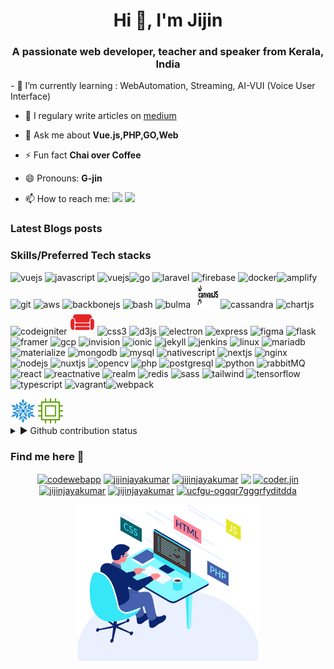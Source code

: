 <h1 align="center">Hi 👋, I'm Jijin</h1>
<h3 align="center">A passionate web developer, teacher and speaker from Kerala, India </h3>

<p>
- 🌱 I’m currently learning : WebAutomation, Streaming, AI-VUI (Voice User Interface)

- 📝 I regulary write articles on [medium](https://medium.com/codewebapp/)

- 💬 Ask me about **Vue.js,PHP,GO,Web**

- ⚡ Fun fact **Chai over Coffee**

- 😄 Pronouns: **G-jin**

- 📫 How to reach me: <a href="https://linkedin.com/in/jijinjayakumar" target="blank"><img src="https://img.shields.io/badge/linkedin-%230077B5.svg?&style=for-the-badge&logo=linkedin&logoColor=white"></a> <a href="https://mailhide.io/e/kJ1DC" onclick="mailhidepopup=window.open('https://mailhide.io/e/kJ1DC','mailhidepopup','width=580,height=635'); return false;"><img src="https://img.shields.io/badge/gmail-%23D14836.svg?&style=for-the-badge&logo=gmail&logoColor=white"></a>

</p>

### Latest Blogs posts

<!-- BLOG-POST-LIST:START -->
<!-- BLOG-POST-LIST:END -->

### Skills/Preferred Tech stacks
<p align="left">
<img src="https://img.shields.io/badge/php-%23777BB4.svg?&style=for-the-badge&logo=php&logoColor=white" alt="vuejs" width="40" />  <img src="https://devicons.github.io/devicon/devicon.git/icons/javascript/javascript-original.svg" alt="javascript" width="40" height="40"/> <img src="https://devicons.github.io/devicon/devicon.git/icons/vuejs/vuejs-original-wordmark.svg" alt="vuejs" width="40" height="40"/><img src="https://devicons.github.io/devicon/devicon.git/icons/go/go-original.svg" alt="go" width="40" height="40"/> <img src="https://devicons.github.io/devicon/devicon.git/icons/laravel/laravel-plain-wordmark.svg" alt="laravel" width="40" height="40"/> <img src="https://www.vectorlogo.zone/logos/firebase/firebase-icon.svg" alt="firebase" width="40" height="40"/> <img src="https://devicons.github.io/devicon/devicon.git/icons/docker/docker-original-wordmark.svg" alt="docker" width="40" height="40"/><img src="https://docs.amplify.aws/assets/logo-dark.svg" alt="amplify" width="40" height="40"/> <img src="https://www.vectorlogo.zone/logos/git-scm/git-scm-icon.svg" alt="git" width="40" height="40"/> <img src="https://devicons.github.io/devicon/devicon.git/icons/amazonwebservices/amazonwebservices-original-wordmark.svg" alt="aws" width="40" height="40"/> <img src="https://devicons.github.io/devicon/devicon.git/icons/backbonejs/backbonejs-original-wordmark.svg" alt="backbonejs" width="40" height="40"/> <img src="https://www.vectorlogo.zone/logos/gnu_bash/gnu_bash-icon.svg" alt="bash" width="40" height="40"/> <img src="https://raw.githubusercontent.com/gilbarbara/logos/804dc257b59e144eaca5bc6ffd16949752c6f789/logos/bulma.svg" alt="bulma" width="40" height="40"/> <img src="https://raw.githubusercontent.com/Hardik0307/Hardik0307/master/assets/canvasjs-charts.svg" alt="canvasjs" width="40" height="40"/> <img src="https://www.vectorlogo.zone/logos/apache_cassandra/apache_cassandra-icon.svg" alt="cassandra" width="40" height="40"/> <img src="https://www.chartjs.org/media/logo-title.svg" alt="chartjs" width="40" height="40"/> <img src="https://cdn.worldvectorlogo.com/logos/codeigniter.svg" alt="codeigniter" width="40" height="40"/> <img src="https://raw.githubusercontent.com/devicons/devicon/0d6c64dbbf311879f7d563bfc3ccf559f9ed111c/icons/couchdb/couchdb-original.svg" alt="couchdb" width="40" height="40"/> <img src="https://devicons.github.io/devicon/devicon.git/icons/css3/css3-original-wordmark.svg" alt="css3" width="40" height="40"/> <img src="https://devicons.github.io/devicon/devicon.git/icons/d3js/d3js-original.svg" alt="d3js" width="40" height="40"/> <img src="https://devicons.github.io/devicon/devicon.git/icons/electron/electron-original.svg" alt="electron" width="40" height="40"/> <img src="https://devicons.github.io/devicon/devicon.git/icons/express/express-original-wordmark.svg" alt="express" width="40" height="40"/> <img src="https://www.vectorlogo.zone/logos/figma/figma-icon.svg" alt="figma" width="40" height="40"/> <img src="https://www.vectorlogo.zone/logos/pocoo_flask/pocoo_flask-icon.svg" alt="flask" width="40" height="40"/> <img src="https://www.vectorlogo.zone/logos/framer/framer-icon.svg" alt="framer" width="40" height="40"/> <img src="https://www.vectorlogo.zone/logos/google_cloud/google_cloud-icon.svg" alt="gcp" width="40" height="40"/>  <img src="https://www.vectorlogo.zone/logos/invisionapp/invisionapp-icon.svg" alt="invision" width="40" height="40"/> <img src="https://upload.wikimedia.org/wikipedia/commons/d/d1/Ionic_Logo.svg" alt="ionic" width="40" height="40"/> <img src="https://www.vectorlogo.zone/logos/jekyllrb/jekyllrb-icon.svg" alt="jekyll" width="40" height="40"/> <img src="https://www.vectorlogo.zone/logos/jenkins/jenkins-icon.svg" alt="jenkins" width="40" height="40"/> <img src="https://devicons.github.io/devicon/devicon.git/icons/linux/linux-original.svg" alt="linux" width="40" height="40"/> <img src="https://www.vectorlogo.zone/logos/mariadb/mariadb-icon.svg" alt="mariadb" width="40" height="40"/> <img src="https://raw.githubusercontent.com/prplx/svg-logos/5585531d45d294869c4eaab4d7cf2e9c167710a9/svg/materialize.svg" alt="materialize" width="40" height="40"/> <img src="https://devicons.github.io/devicon/devicon.git/icons/mongodb/mongodb-original-wordmark.svg" alt="mongodb" width="40" height="40"/> <img src="https://devicons.github.io/devicon/devicon.git/icons/mysql/mysql-original-wordmark.svg" alt="mysql" width="40" height="40"/> <img src="https://raw.githubusercontent.com/detain/svg-logos/780f25886640cef088af994181646db2f6b1a3f8/svg/nativescript.svg" alt="nativescript" width="40" height="40"/> <img src="https://cdn.worldvectorlogo.com/logos/nextjs-3.svg" alt="nextjs" width="40" height="40"/> <img src="https://devicons.github.io/devicon/devicon.git/icons/nginx/nginx-original.svg" alt="nginx" width="40" height="40"/> <img src="https://devicons.github.io/devicon/devicon.git/icons/nodejs/nodejs-original-wordmark.svg" alt="nodejs" width="40" height="40"/> <img src="https://www.vectorlogo.zone/logos/nuxtjs/nuxtjs-icon.svg" alt="nuxtjs" width="40" height="40"/> <img src="https://www.vectorlogo.zone/logos/opencv/opencv-icon.svg" alt="opencv" width="40" height="40"/> <img src="https://devicons.github.io/devicon/devicon.git/icons/php/php-original.svg" alt="php" width="40" height="40"/> <img src="https://devicons.github.io/devicon/devicon.git/icons/postgresql/postgresql-original-wordmark.svg" alt="postgresql" width="40" height="40"/> <img src="https://devicons.github.io/devicon/devicon.git/icons/python/python-original.svg" alt="python" width="40" height="40"/> <img src="https://www.vectorlogo.zone/logos/rabbitmq/rabbitmq-icon.svg" alt="rabbitMQ" width="40" height="40"/> <img src="https://devicons.github.io/devicon/devicon.git/icons/react/react-original-wordmark.svg" alt="react" width="40" height="40"/> <img src="https://reactnative.dev/img/header_logo.svg" alt="reactnative" width="40" height="40"/> <img src="https://raw.githubusercontent.com/bestofjs/bestofjs-webui/8665e8c267a0215f3159df28b33c365198101df5/public/logos/realm.svg" alt="realm" width="40" height="40"/> <img src="https://devicons.github.io/devicon/devicon.git/icons/redis/redis-original-wordmark.svg" alt="redis" width="40" height="40"/> <img src="https://devicons.github.io/devicon/devicon.git/icons/sass/sass-original.svg" alt="sass" width="40" height="40"/> <img src="https://www.vectorlogo.zone/logos/tailwindcss/tailwindcss-icon.svg" alt="tailwind" width="40" height="40"/> <img src="https://www.vectorlogo.zone/logos/tensorflow/tensorflow-icon.svg" alt="tensorflow" width="40" height="40"/> <img src="https://devicons.github.io/devicon/devicon.git/icons/typescript/typescript-original.svg" alt="typescript" width="40" height="40"/> <img src="https://www.vectorlogo.zone/logos/vagrantup/vagrantup-icon.svg" alt="vagrant" width="40" height="40"/><img src="https://devicons.github.io/devicon/devicon.git/icons/webpack/webpack-original.svg" alt="webpack" width="40" height="40"/></p>

<a href='https://archiveprogram.github.com/'>
<img src='https://raw.githubusercontent.com/acervenky/animated-github-badges/master/assets/acbadge.gif' width='40' height='40'></a> <a href='https://docs.github.com/en/developers'><img src='https://raw.githubusercontent.com/acervenky/animated-github-badges/master/assets/devbadge.gif' width='40' height='40'></a> 

<details>
<summary>▶️ Github contribution status</summary>
<p style="display:flex;">
<img align="left" src="https://github-readme-stats.vercel.app/api/top-langs/?username=jijinjayakumar&layout=compact&hide=html" alt="jijinjayakumar"  height="200" width="300" style="flex: 1.3344;"/>
&nbsp;<img align="center" src="https://github-readme-stats.vercel.app/api?username=jijinjayakumar&show_icons=true" alt="jijinjayakumar"  height="200" width="300" style="flex: 1.3345;"/> 
</p>
</details>

### Find me here 👣
<p align="center">
<a href="https://medium.com/codewebapp" target="blank"><img align="center" src="https://img.shields.io/badge/medium-%2312100E.svg?&style=for-the-badge&logo=medium&logoColor=white" alt="codewebapp"  /></a>
<a href="https://linkedin.com/in/jijinjayakumar" target="blank"><img align="center" src="https://img.shields.io/badge/linkedin-%230077B5.svg?&style=for-the-badge&logo=linkedin&logoColor=white" alt="jijinjayakumar"  /></a>
<a href="https://dev.to/jijinjayakumar" target="blank"><img align="center" src="https://img.shields.io/badge/DEV.TO-%230A0A0A.svg?&style=for-the-badge&logo=dev-dot-to&logoColor=white" alt="jijinjayakumar" /></a>
<a href="https://stackoverflow.com/users/6643554" target="blank"><img align="center" src="https://img.shields.io/badge/stackoverflow-orange?&style=for-the-badge&logo=stackoverflow&logoColor=white"  /></a>
<a href="https://instagram.com/coder.jin" target="blank"><img align="center" src="https://cdn.jsdelivr.net/npm/simple-icons@3.0.1/icons/instagram.svg" alt="coder.jin" height="30" width="30" /></a>
<a href="https://codepen.io/jijinjayakumar" target="blank"><img align="center" src="https://cdn.jsdelivr.net/npm/simple-icons@3.0.1/icons/codepen.svg" alt="jijinjayakumar" height="30" width="30" /></a>
<a href="https://twitter.com/jijinjayakumar" target="blank"><img align="center" src="https://cdn.jsdelivr.net/npm/simple-icons@3.0.1/icons/twitter.svg" alt="jijinjayakumar" height="30" width="30" /></a>
<a href="https://www.youtube.com/c/ucfgu-ogqqr7gggrfyditdda" target="blank"><img align="center" src="https://cdn.jsdelivr.net/npm/simple-icons@3.0.1/icons/youtube.svg" alt="ucfgu-ogqqr7gggrfyditdda" height="30" width="30" /></a>
</p>
<p align="center">
  <img src="https://github.com/JijinJayakumar/jijinjayakumar/raw/master/coding_2.png" height="250">
</p>
